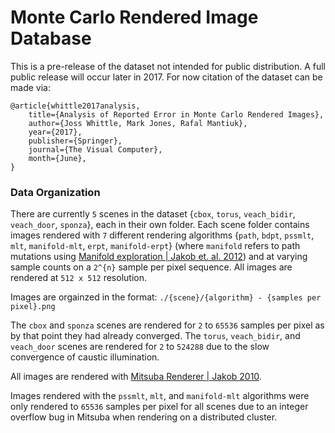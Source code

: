 # Monte Carlo Rendered Image Database

This is a pre-release of the dataset not intended for public distribution. A full public release will occur later in 2017.
For now citation of the dataset can be made via:

    @article{whittle2017analysis,
    	title={Analysis of Reported Error in Monte Carlo Rendered Images},
    	author={Joss Whittle, Mark Jones, Rafal Mantiuk},
    	year={2017},
    	publisher={Springer},
    	journal={The Visual Computer},
    	month={June},
    }

### Data Organization

There are currently `5` scenes in the dataset {`cbox`, `torus`, `veach_bidir`, `veach_door`, `sponza`}, each in their own folder. Each scene folder contains images rendered with `7` different rendering algorithms {`path`, `bdpt`, `pssmlt`, `mlt`, `manifold-mlt`, `erpt`, `manifold-erpt`} (where `manifold` refers to path mutations using [Manifold exploration | Jakob et. al. 2012](http://dl.acm.org/citation.cfm?id=2185554)) and at varying sample counts on a `2^{n}` sample per pixel sequence. All images are rendered at `512 x 512` resolution.

Images are orgainzed in the format: `./{scene}/{algorithm} - {samples per pixel}.png`

The `cbox` and `sponza` scenes are rendered for `2` to `65536` samples per pixel as by that point they had already converged.
The `torus`, `veach_bidir`, and `veach_door` scenes are rendered for `2` to `524288` due to the slow convergence of caustic illumination. 

All images are rendered with [Mitsuba Renderer | Jakob 2010](https://www.mitsuba-renderer.org/download.html).

Images rendered with the `pssmlt`, `mlt`, and `manifold-mlt` algorithms were only rendered to `65536` samples per pixel for all scenes due to an integer overflow bug in Mitsuba when rendering on a distributed cluster.